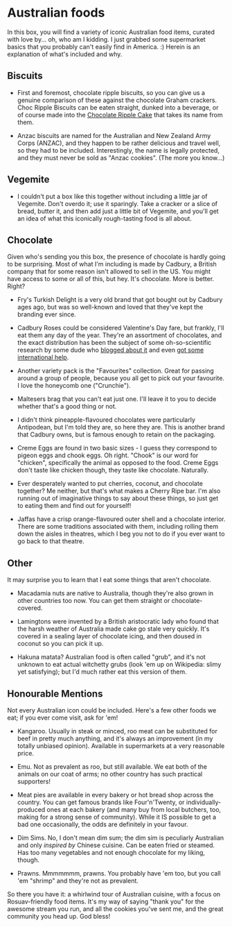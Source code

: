 Australian foods
================

In this box, you will find a variety of iconic Australian food items, curated
with love by... oh, who am I kidding. I just grabbed some supermarket basics
that you probably can't easily find in America. :) Herein is an explanation of
what's included and why.


Biscuits
--------

* First and foremost, chocolate ripple biscuits, so you can give us a genuine
comparison of these against the chocolate Graham crackers. Choc Ripple Biscuits
can be eaten straight, dunked into a beverage, or of course made into the
[Chocolate Ripple Cake](ChocRippleCake) that takes its name from them.

* Anzac biscuits are named for the Australian and New Zealand Army Corps
(ANZAC), and they happen to be rather delicious and travel well, so they had
to be included. Interestingly, the name is legally protected, and they must
never be sold as "Anzac cookies". (The more you know...)


Vegemite
--------

* I couldn't put a box like this together without including a little jar of
Vegemite. Don't overdo it; use it sparingly. Take a cracker or a slice of
bread, butter it, and then add just a little bit of Vegemite, and you'll get
an idea of what this iconically rough-tasting food is all about.


Chocolate
---------

Given who's sending you this box, the presence of chocolate is hardly going to
be surprising. Most of what I'm including is made by Cadbury, a British company
that for some reason isn't allowed to sell in the US. You might have access to
some or all of this, but hey. It's chocolate. More is better. Right?

* Fry's Turkish Delight is a very old brand that got bought out by Cadbury ages
ago, but was so well-known and loved that they've kept the branding ever since.

* Cadbury Roses could be considered Valentine's Day fare, but frankly, I'll eat
them any day of the year. They're an assortment of chocolates, and the exact
distribution has been the subject of some oh-so-scientific research by some
dude who [blogged about it](http://rosuav.blogspot.com/2012/06/scientific-research-into-cadbury-roses.html)
and even [got some international help](http://rosuav.blogspot.com/2013/02/scientific-research-iii-revenge-of.html).

* Another variety pack is the "Favourites" collection. Great for passing around
a group of people, because you all get to pick out your favourite. I love the
honeycomb one ("Crunchie").

* Maltesers brag that you can't eat just one. I'll leave it to you to decide
whether that's a good thing or not.

* I didn't think pineapple-flavoured chocolates were particularly Antipodean,
but I'm told they are, so here they are. This is another brand that Cadbury
owns, but is famous enough to retain on the packaging.

* Creme Eggs are found in two basic sizes - I guess they correspond to pigeon
eggs and chook eggs. Oh right. "Chook" is our word for "chicken", specifically
the animal as opposed to the food. Creme Eggs don't taste like chicken though,
they taste like chocolate. Naturally.

* Ever desperately wanted to put cherries, coconut, and chocolate together? Me
neither, but that's what makes a Cherry Ripe bar. I'm also running out of
imaginative things to say about these things, so just get to eating them and
find out for yourself!

* Jaffas have a crisp orange-flavoured outer shell and a chocolate interior.
There are some traditions associated with them, including rolling them down the
aisles in theatres, which I beg you not to do if you ever want to go back to
that theatre.


Other
-----

It may surprise you to learn that I eat some things that aren't chocolate.

* Macadamia nuts are native to Australia, though they're also grown in other
countries too now. You can get them straight or chocolate-covered.

* Lamingtons were invented by a British aristocratic lady who found that the
harsh weather of Australia made cake go stale very quickly. It's covered in a
sealing layer of chocolate icing, and then doused in coconut so you can pick
it up.

* Hakuna matata? Australian food is often called "grub", and it's not unknown
to eat actual witchetty grubs (look 'em up on Wikipedia: slimy yet satisfying);
but I'd much rather eat this version of them.


Honourable Mentions
-------------------

Not every Australian icon could be included. Here's a few other foods we eat;
if you ever come visit, ask for 'em!

* Kangaroo. Usually in steak or minced, roo meat can be substituted for beef
in pretty much anything, and it's always an improvement (in my totally unbiased
opinion). Available in supermarkets at a very reasonable price.

* Emu. Not as prevalent as roo, but still available. We eat both of the animals
on our coat of arms; no other country has such practical supporters!

* Meat pies are available in every bakery or hot bread shop across the country.
You can get famous brands like Four'n'Twenty, or individually-produced ones at
each bakery (and many buy from local butchers, too, making for a strong sense
of community). While it IS possible to get a bad one occasionally, the odds are
definitely in your favour.

* Dim Sims. No, I don't mean dim sum; the dim sim is peculiarly Australian and
only *inspired by* Chinese cuisine. Can be eaten fried or steamed. Has too many
vegetables and not enough chocolate for my liking, though.

* Prawns. Mmmmmmm, prawns. You probably have 'em too, but you call 'em "shrimp"
and they're not as prevalent.

So there you have it: a whirlwind tour of Australian cuisine, with a focus on
Rosuav-friendly food items. It's my way of saying "thank you" for the awesome
stream you run, and all the cookies you've sent me, and the great community you
head up. God bless!
